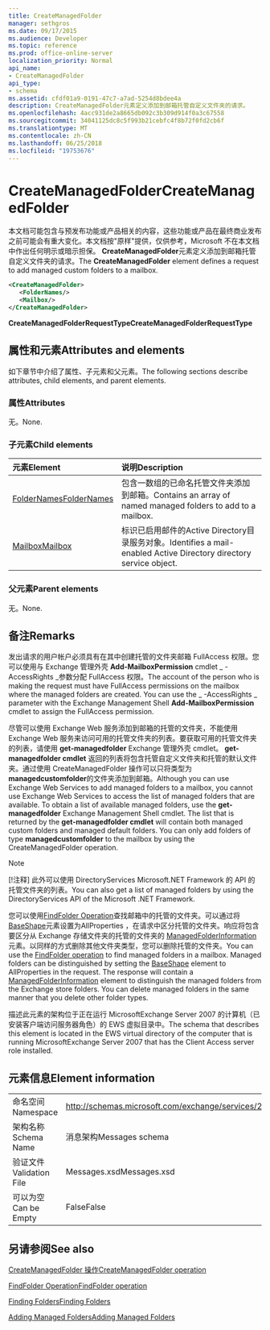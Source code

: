 ```yaml
---
title: CreateManagedFolder
manager: sethgros
ms.date: 09/17/2015
ms.audience: Developer
ms.topic: reference
ms.prod: office-online-server
localization_priority: Normal
api_name:
- CreateManagedFolder
api_type:
- schema
ms.assetid: cfdf01a9-0191-47c7-a7ad-5254d8bdee4a
description: CreateManagedFolder元素定义添加到邮箱托管自定义文件夹的请求。
ms.openlocfilehash: 4acc931de2a8665db092c3b309d914f0a3c67558
ms.sourcegitcommit: 34041125dc8c5f993b21cebfc4f8b72f0fd2cb6f
ms.translationtype: MT
ms.contentlocale: zh-CN
ms.lasthandoff: 06/25/2018
ms.locfileid: "19753676"
---
```

# <a name="createmanagedfolder"></a><span data-ttu-id="b60b5-103">CreateManagedFolder</span><span class="sxs-lookup"><span data-stu-id="b60b5-103">CreateManagedFolder</span></span>

<span data-ttu-id="b60b5-104">本文档可能包含与预发布功能或产品相关的内容，这些功能或产品在最终商业发布之前可能会有重大变化。本文档按"原样"提供，仅供参考，Microsoft 不在本文档中作出任何明示或暗示担保。 **CreateManagedFolder**元素定义添加到邮箱托管自定义文件夹的请求。</span><span class="sxs-lookup"><span data-stu-id="b60b5-104">The **CreateManagedFolder** element defines a request to add managed custom folders to a mailbox.</span></span> 
  
```xml
<CreateManagedFolder>
   <FolderNames/>
   <Mailbox/>
</CreateManagedFolder>
```

 <span data-ttu-id="b60b5-105">**CreateManagedFolderRequestType**</span><span class="sxs-lookup"><span data-stu-id="b60b5-105">**CreateManagedFolderRequestType**</span></span>
## <a name="attributes-and-elements"></a><span data-ttu-id="b60b5-106">属性和元素</span><span class="sxs-lookup"><span data-stu-id="b60b5-106">Attributes and elements</span></span>

<span data-ttu-id="b60b5-107">如下章节中介绍了属性、子元素和父元素。</span><span class="sxs-lookup"><span data-stu-id="b60b5-107">The following sections describe attributes, child elements, and parent elements.</span></span>
  
### <a name="attributes"></a><span data-ttu-id="b60b5-108">属性</span><span class="sxs-lookup"><span data-stu-id="b60b5-108">Attributes</span></span>

<span data-ttu-id="b60b5-109">无。</span><span class="sxs-lookup"><span data-stu-id="b60b5-109">None.</span></span>
  
### <a name="child-elements"></a><span data-ttu-id="b60b5-110">子元素</span><span class="sxs-lookup"><span data-stu-id="b60b5-110">Child elements</span></span>

|<span data-ttu-id="b60b5-111">**元素**</span><span class="sxs-lookup"><span data-stu-id="b60b5-111">**Element**</span></span>|<span data-ttu-id="b60b5-112">**说明**</span><span class="sxs-lookup"><span data-stu-id="b60b5-112">**Description**</span></span>|
|:-----|:-----|
|[<span data-ttu-id="b60b5-113">FolderNames</span><span class="sxs-lookup"><span data-stu-id="b60b5-113">FolderNames</span></span>](foldernames.md) <br/> |<span data-ttu-id="b60b5-114">包含一数组的已命名托管文件夹添加到邮箱。</span><span class="sxs-lookup"><span data-stu-id="b60b5-114">Contains an array of named managed folders to add to a mailbox.</span></span>  <br/> |
|[<span data-ttu-id="b60b5-115">Mailbox</span><span class="sxs-lookup"><span data-stu-id="b60b5-115">Mailbox</span></span>](mailbox.md) <br/> |<span data-ttu-id="b60b5-116">标识已启用邮件的Active Directory目录服务对象。</span><span class="sxs-lookup"><span data-stu-id="b60b5-116">Identifies a mail-enabled Active Directory directory service object.</span></span>  <br/> |
   
### <a name="parent-elements"></a><span data-ttu-id="b60b5-117">父元素</span><span class="sxs-lookup"><span data-stu-id="b60b5-117">Parent elements</span></span>

<span data-ttu-id="b60b5-118">无。</span><span class="sxs-lookup"><span data-stu-id="b60b5-118">None.</span></span>
  
## <a name="remarks"></a><span data-ttu-id="b60b5-119">备注</span><span class="sxs-lookup"><span data-stu-id="b60b5-119">Remarks</span></span>

<span data-ttu-id="b60b5-p101">发出请求的用户帐户必须具有在其中创建托管的文件夹邮箱 FullAccess 权限。您可以使用与 Exchange 管理外壳 **Add-MailboxPermission** cmdlet  _ -AccessRights _参数分配 FullAccess 权限。</span><span class="sxs-lookup"><span data-stu-id="b60b5-p101">The account of the person who is making the request must have FullAccess permissions on the mailbox where the managed folders are created. You can use the _ -AccessRights _ parameter with the Exchange Management Shell **Add-MailboxPermission** cmdlet to assign the FullAccess permission.</span></span> 
  
<span data-ttu-id="b60b5-p102">尽管可以使用 Exchange Web 服务添加到邮箱的托管的文件夹，不能使用 Exchange Web 服务来访问可用的托管文件夹的列表。要获取可用的托管文件夹的列表，请使用 **get-managedfolder** Exchange 管理外壳 cmdlet。 **get-managedfolder cmdlet** 返回的列表将包含托管自定义文件夹和托管的默认文件夹。通过使用 CreateManagedFolder 操作可以只将类型为 **managedcustomfolder**的文件夹添加到邮箱。</span><span class="sxs-lookup"><span data-stu-id="b60b5-p102">Although you can use Exchange Web Services to add managed folders to a mailbox, you cannot use Exchange Web Services to access the list of managed folders that are available. To obtain a list of available managed folders, use the **get-managedfolder** Exchange Management Shell cmdlet. The list that is returned by the **get-managedfolder cmdlet** will contain both managed custom folders and managed default folders. You can only add folders of type **managedcustomfolder** to the mailbox by using the CreateManagedFolder operation.</span></span> 
  
> [!NOTE]
> <span data-ttu-id="b60b5-126">[!注释] 此外可以使用 DirectoryServices Microsoft.NET Framework 的 API 的托管文件夹的列表。</span><span class="sxs-lookup"><span data-stu-id="b60b5-126">You can also get a list of managed folders by using the DirectoryServices API of the Microsoft .NET Framework.</span></span> 
  
<span data-ttu-id="b60b5-p103">您可以使用[FindFolder Operation](findfolder-operation.md)查找邮箱中的托管的文件夹。可以通过将[BaseShape](baseshape.md)元素设置为AllProperties ，在请求中区分托管的文件夹。响应将包含要区分从 Exchange 存储文件夹的托管的文件夹的 [ManagedFolderInformation](managedfolderinformation.md)元素。以同样的方式删除其他文件夹类型，您可以删除托管的文件夹。</span><span class="sxs-lookup"><span data-stu-id="b60b5-p103">You can use the [FindFolder operation](findfolder-operation.md) to find managed folders in a mailbox. Managed folders can be distinguished by setting the [BaseShape](baseshape.md) element to AllProperties in the request. The response will contain a [ManagedFolderInformation](managedfolderinformation.md) element to distinguish the managed folders from the Exchange store folders. You can delete managed folders in the same manner that you delete other folder types.</span></span> 
  
<span data-ttu-id="b60b5-131">描述此元素的架构位于正在运行 MicrosoftExchange Server 2007 的计算机（已安装客户端访问服务器角色）的 EWS 虚拟目录中。</span><span class="sxs-lookup"><span data-stu-id="b60b5-131">The schema that describes this element is located in the EWS virtual directory of the computer that is running MicrosoftExchange Server 2007 that has the Client Access server role installed.</span></span>
  
## <a name="element-information"></a><span data-ttu-id="b60b5-132">元素信息</span><span class="sxs-lookup"><span data-stu-id="b60b5-132">Element information</span></span>

|||
|:-----|:-----|
|<span data-ttu-id="b60b5-133">命名空间</span><span class="sxs-lookup"><span data-stu-id="b60b5-133">Namespace</span></span>  <br/> |http://schemas.microsoft.com/exchange/services/2006/messages  <br/> |
|<span data-ttu-id="b60b5-134">架构名称</span><span class="sxs-lookup"><span data-stu-id="b60b5-134">Schema Name</span></span>  <br/> |<span data-ttu-id="b60b5-135">消息架构</span><span class="sxs-lookup"><span data-stu-id="b60b5-135">Messages schema</span></span>  <br/> |
|<span data-ttu-id="b60b5-136">验证文件</span><span class="sxs-lookup"><span data-stu-id="b60b5-136">Validation File</span></span>  <br/> |<span data-ttu-id="b60b5-137">Messages.xsd</span><span class="sxs-lookup"><span data-stu-id="b60b5-137">Messages.xsd</span></span>  <br/> |
|<span data-ttu-id="b60b5-138">可以为空</span><span class="sxs-lookup"><span data-stu-id="b60b5-138">Can be Empty</span></span>  <br/> |<span data-ttu-id="b60b5-139">False</span><span class="sxs-lookup"><span data-stu-id="b60b5-139">False</span></span>  <br/> |
   
## <a name="see-also"></a><span data-ttu-id="b60b5-140">另请参阅</span><span class="sxs-lookup"><span data-stu-id="b60b5-140">See also</span></span>



[<span data-ttu-id="b60b5-141">CreateManagedFolder 操作</span><span class="sxs-lookup"><span data-stu-id="b60b5-141">CreateManagedFolder operation</span></span>](createmanagedfolder-operation.md)
  
[<span data-ttu-id="b60b5-142">FindFolder Operation</span><span class="sxs-lookup"><span data-stu-id="b60b5-142">FindFolder operation</span></span>](findfolder-operation.md)


[<span data-ttu-id="b60b5-143">Finding Folders</span><span class="sxs-lookup"><span data-stu-id="b60b5-143">Finding Folders</span></span>](http://msdn.microsoft.com/library/9124d868-017a-43f0-b915-5c0082cacec9%28Office.15%29.aspx)
  
[<span data-ttu-id="b60b5-144">Adding Managed Folders</span><span class="sxs-lookup"><span data-stu-id="b60b5-144">Adding Managed Folders</span></span>](http://msdn.microsoft.com/library/846658c6-7043-40fb-8439-19f97c2a967f%28Office.15%29.aspx)

